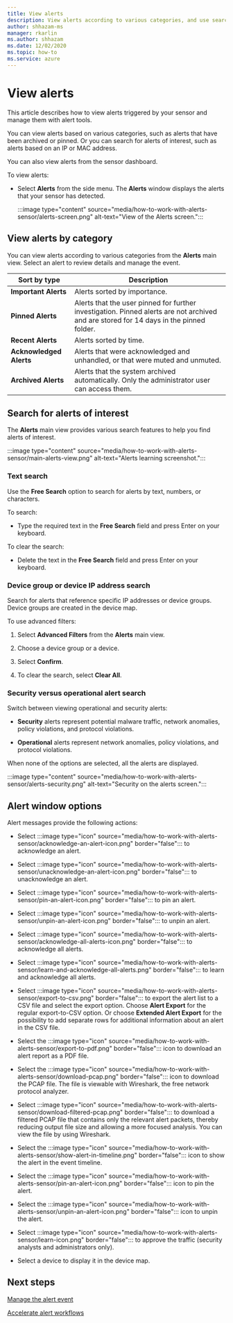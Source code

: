 ```yaml
---
title: View alerts
description: View alerts according to various categories, and use search features to help you find alerts of interest.
author: shhazam-ms
manager: rkarlin
ms.author: shhazam
ms.date: 12/02/2020
ms.topic: how-to
ms.service: azure
---
```


# View alerts

This article describes how to view alerts triggered by your sensor and manage them with alert tools.

You can view alerts based on various categories, such as alerts that have been archived or pinned. Or you can search for alerts of interest, such as alerts based on an IP or MAC address.  

You can also view alerts from the sensor dashboard.

To view alerts:

- Select **Alerts** from the side menu. The **Alerts** window displays the alerts that your sensor has detected.

  :::image type="content" source="media/how-to-work-with-alerts-sensor/alerts-screen.png" alt-text="View of the Alerts screen.":::

## View alerts by category

You can view alerts according to various categories from the **Alerts** main view. Select an alert to review details and manage the event.

| Sort by type | Description |
|--|--|
| **Important Alerts** | Alerts sorted by importance. |
| **Pinned Alerts** | Alerts that the user pinned for further investigation. Pinned alerts are not archived and are stored for 14 days in the pinned folder. |
| **Recent Alerts** | Alerts sorted by time. |
| **Acknowledged Alerts** | Alerts that were acknowledged and unhandled, or that were muted and unmuted. |
| **Archived Alerts** | Alerts that the system archived automatically. Only the administrator user can access them. |

## Search for alerts of interest

The **Alerts** main view provides various search features to help you find alerts of interest.

:::image type="content" source="media/how-to-work-with-alerts-sensor/main-alerts-view.png" alt-text="Alerts learning screenshot.":::

### Text search 

Use the **Free Search** option to search for alerts by text, numbers, or characters.

To search:

- Type the required text in the **Free Search** field and press Enter on your keyboard.

To clear the search:

- Delete the text in the **Free Search** field and press Enter on your keyboard.

### Device group or device IP address search

Search for alerts that reference specific IP addresses or device groups. Device groups are created in the device map.

To use advanced filters:

1. Select **Advanced Filters** from the **Alerts** main view.

2. Choose a device group or a device.

3. Select **Confirm**.

4. To clear the search, select **Clear All**.

### Security versus operational alert search

Switch between viewing operational and security alerts:

- **Security** alerts represent potential malware traffic, network anomalies, policy violations, and protocol violations.

- **Operational** alerts represent network anomalies, policy violations, and protocol violations.

When none of the options are selected, all the alerts are displayed.

:::image type="content" source="media/how-to-work-with-alerts-sensor/alerts-security.png" alt-text="Security on the alerts screen.":::

## Alert window options

Alert messages provide the following actions:

- Select :::image type="icon" source="media/how-to-work-with-alerts-sensor/acknowledge-an-alert-icon.png" border="false"::: to acknowledge an alert.

- Select :::image type="icon" source="media/how-to-work-with-alerts-sensor/unacknowledge-an-alert-icon.png" border="false"::: to unacknowledge an alert.

- Select :::image type="icon" source="media/how-to-work-with-alerts-sensor/pin-an-alert-icon.png" border="false"::: to pin an alert.

- Select :::image type="icon" source="media/how-to-work-with-alerts-sensor/unpin-an-alert-icon.png" border="false"::: to unpin an alert.

- Select :::image type="icon" source="media/how-to-work-with-alerts-sensor/acknowledge-all-alerts-icon.png" border="false"::: to acknowledge all alerts.

- Select :::image type="icon" source="media/how-to-work-with-alerts-sensor/learn-and-acknowledge-all-alerts.png" border="false"::: to learn and acknowledge all alerts.

- Select :::image type="icon" source="media/how-to-work-with-alerts-sensor/export-to-csv.png" border="false"::: to export the alert list to a CSV file and select the export option. Choose **Alert Export** for the regular export-to-CSV option. Or choose **Extended Alert Export** for the possibility to add separate rows for additional information about an alert in the CSV file.

- Select the :::image type="icon" source="media/how-to-work-with-alerts-sensor/export-to-pdf.png" border="false"::: icon to download an alert report as a PDF file.

- Select the :::image type="icon" source="media/how-to-work-with-alerts-sensor/download-pcap.png" border="false"::: icon to download the PCAP file. The file is viewable with Wireshark, the free network protocol analyzer.

- Select :::image type="icon" source="media/how-to-work-with-alerts-sensor/download-filtered-pcap.png" border="false"::: to download a filtered PCAP file that contains only the relevant alert packets, thereby reducing output file size and allowing a more focused analysis. You can view the file by using Wireshark.

- Select the :::image type="icon" source="media/how-to-work-with-alerts-sensor/show-alert-in-timeline.png" border="false"::: icon to show the alert in the event timeline.

- Select the :::image type="icon" source="media/how-to-work-with-alerts-sensor/pin-an-alert-icon.png" border="false"::: icon to pin the alert.

- Select the :::image type="icon" source="media/how-to-work-with-alerts-sensor/unpin-an-alert-icon.png" border="false"::: icon to unpin the alert.

- Select :::image type="icon" source="media/how-to-work-with-alerts-sensor/learn-icon.png" border="false"::: to approve the traffic (security analysts and administrators only).

- Select a device to display it in the device map.

## Next steps

[Manage the alert event](how-to-manage-the-alert-event.md)

[Accelerate alert workflows](how-to-accelerate-alert-incident-response.md)
